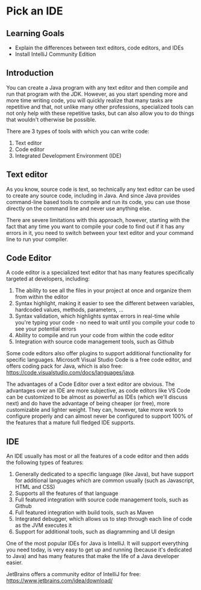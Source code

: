 # Pick an IDE

## Learning Goals

- Explain the differences between text editors, code editors, and IDEs
- Install IntelliJ Community Edition

## Introduction

You can create a Java program with any text editor and then compile and run that
program with the JDK. However, as you start spending more and more time writing
code, you will quickly realize that many tasks are repetitive and that, not
unlike many other professions, specialized tools can not only help with these
repetitive tasks, but can also allow you to do things that wouldn't otherwise be
possible.

There are 3 types of tools with which you can write code:

1. Text editor
2. Code editor
3. Integrated Development Environment (IDE)

## Text editor

As you know, source code is text, so technically any text editor can be used to
create any source code, including in Java. And since Java provides command-line
based tools to compile and run its code, you can use those directly on the
command line and never use anything else.

There are severe limitations with this approach, however, starting with the fact
that any time you want to compile your code to find out if it has any errors in
it, you need to switch between your text editor and your command line to run
your compiler.

## Code Editor

A code editor is a specialized text editor that has many features specifically
targeted at developers, including:

1. The ability to see all the files in your project at once and organize them
   from within the editor
2. Syntax highlight, making it easier to see the different between variables,
   hardcoded values, methods, parameters, ...
3. Syntax validation, which highlights syntax errors in real-time while you're
   typing your code - no need to wait until you compile your code to see your
   potential errors
4. Ability to compile and run your code from within the code editor
5. Integration with source code management tools, such as Github

Some code editors also offer plugins to support additional functionality for
specific languages. Microsoft Visual Studio Code is a free code editor, and
offers coding pack for Java, which is also free:
https://code.visualstudio.com/docs/languages/java.

The advantages of a Code Editor over a text editor are obvious. The advantages
over an IDE are more subjective, as code editors like VS Code can be customized
to be almost as powerful as IDEs (which we'll discuss next) and do have the
advantage of being cheaper (or free), more customizable and lighter weight. They
can, however, take more work to configure properly and can almost never be
configured to support 100% of the features that a mature full fledged IDE
supports.

## IDE

An IDE usually has most or all the features of a code editor and then adds the
following types of features:

1. Generally dedicated to a specific language (like Java), but have support for
   additional languages which are common usually (such as Javascript, HTML and
   CSS)
2. Supports all the features of that language
3. Full featured integration with source code management tools, such as Github
4. Full featured integration with build tools, such as Maven
5. Integrated debugger, which allows us to step through each line of code as the
   JVM executes it
6. Support for additional tools, such as diagramming and UI design

One of the most popular IDEs for Java is IntelliJ. It will support everything
you need today, is very easy to get up and running (because it's dedicated to
Java) and has many features that make the life of a Java developer easier.

JetBrains offers a community editor of IntelliJ for free:
https://www.jetbrains.com/idea/download/
